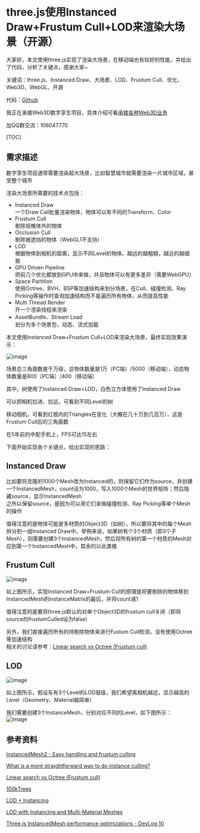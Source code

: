# three.js使用Instanced Draw+Frustum Cull+LOD来渲染大场景（开源）

大家好，本文使用three.js实现了渲染大场景，在移动端也有较好的性能，并给出了代码，分析了关键点，感谢大家~

关键词：three.js、Instanced Draw、大场景、LOD、Frustum Cull、优化、Web3D、WebGL、开源

代码：[Github](https://github.com/yyc-git/DigitalTwin-instanced-lod)


我正在承接Web3D数字孪生项目，具体介绍可看[承接各种Web3D业务](https://www.cnblogs.com/chaogex/p/14090516.html)

加QQ群交流：106047770



[TOC]

## 需求描述

数字孪生项目通常需要渲染超大场景，比如智慧城市就需要渲染一片城市区域，甚至整个城市

渲染大场景所需要的技术点包括：

- Instanced Draw   
一个Draw Call批量渲染物体，物体可以有不同的Transform、Color
- Frustum Cull   
剔除视椎体外的物体
- Occlusion Cull   
剔除被遮挡的物体（WebGL1不支持）
- LOD   
根据物体到相机的距离，显示不同Level的物体。越远的越粗糙，越近的越细致
- GPU Driven Pipeline   
把前几个优化都放到GPU中来做，并且物体可以有更多差异（需要WebGPU）
- Space Partition   
使用Octree、BVH、BSP等加速结构来划分场景，在Cull、碰撞检测、Ray Picking等操作时查询加速结构而不是遍历所有物体，从而提高性能
- Multi Thread Render   
开一个渲染线程来渲染
- AssetBundle、Stream Load   
划分为多个场景包，动态、流式加载


本文使用Instanced Draw+Frustum Cull+LOD来渲染大场景，最终实现效果演示：

![image](https://img2024.cnblogs.com/blog/419321/202404/419321-20240423113644044-1790268787.gif)


场景总三角面数是千万级，总物体数量是1万（PC端）/5000（移动端），动态物体数量是800（PC端）/400（移动端）

其中，树使用了Instanced Draw+LOD，白色立方体使用了Instanced Draw

可以把相机拉进、拉远，可看到不同Level的树

移动相机，可看到红框内的Triangles在变化（大概在几十万到几百万），这是Frustum Cull后的三角面数

在5年前的中配手机上，FPS可达15左右


下面开始实现各个关键点，给出实现的思路：

## Instanced Draw 

比如要将克隆的1000个Mesh改为Instanced的，则保留它们作为source，并创建一个InstancedMesh，count设为1000，写入1000个Mesh的世界矩阵；然后隐藏source，显示InstancedMesh   
之所以保留source，是因为可以用它们来做碰撞检测、Ray Picking等单个Mesh的操作


值得注意的是物体可能是多材质的Object3D（如树），所以要将其中的每个Mesh拆分到一组Instanced Draw中。举例来说，如果树有个3个材质（即3个子Mesh），则需要创建3个InstancedMesh，然后将所有树的第一个材质的Mesh对应到第一个InstancedMesh中，其余的以此类推



## Frustum Cull

![image](https://img2024.cnblogs.com/blog/419321/202404/419321-20240423113659749-518393412.png)


如上图所示，实现Instanced Draw+Frustum Cull的原理是将要剔除的物体移到InstancedMesh的instanceMatrix的最后，并将count减1

值得注意的是要将three.js默认的对单个Object3D的frustum cull关闭（即将source的frustumCulled设为false）


另外，我们直接遍历所有的待剔除物体来进行Fustum Cull检测，没有使用Octree等加速结构   
相关的讨论请参考：[Linear search vs Octree (Frustum cull)](https://gamedev.stackexchange.com/questions/30151/linear-search-vs-octree-frustum-cull)


## LOD

![image](https://img2024.cnblogs.com/blog/419321/202404/419321-20240423113718034-259560968.png)


如上图所示，假设车有3个Level的LOD层级，我们希望离相机越远，显示越高的Level（Geometry、Material越简单）

我们需要创建3个InstanceMesh，分别对应不同的Level，如下图所示：   
![image](https://img2024.cnblogs.com/blog/419321/202404/419321-20240423113724336-1451998520.png)




## 参考资料

[InstancedMesh2 - Easy handling and frustum culling](https://discourse.threejs.org/t/instancedmesh2-easy-handling-and-frustum-culling/58622)

[What is a more straightforward way to do instance culling?](https://community.khronos.org/t/what-is-a-more-straightforward-way-to-do-instance-culling/76825/2)

[Linear search vs Octree (Frustum cull)](https://gamedev.stackexchange.com/questions/30151/linear-search-vs-octree-frustum-cull)

[100kTrees](https://github.com/Strange-tech/100kTrees)

[LOD + Instancing](https://discourse.threejs.org/t/lod-instancing/20524)

[LOD with Instancing and Multi-Material Meshes](https://discourse.threejs.org/t/lod-with-instancing-and-multi-material-meshes/6620)

[Three.js InstancedMesh performance optimizations - DevLog 10](https://www.youtube.com/watch?v=fMgIW2Kyad4)